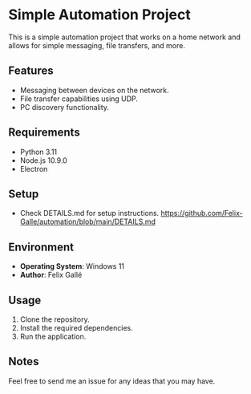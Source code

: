 # Simple Automation Project

This is a simple automation project that works on a home network and allows for simple messaging, file transfers, and more.

## Features

- Messaging between devices on the network.
- File transfer capabilities using UDP.
- PC discovery functionality.

## Requirements

- Python 3.11
- Node.js 10.9.0
- Electron

## Setup

- Check DETAILS.md for setup instructions. https://github.com/Felix-Galle/automation/blob/main/DETAILS.md

## Environment

- **Operating System**: Windows 11
- **Author**: Felix Gallé

## Usage

1. Clone the repository.
2. Install the required dependencies.
3. Run the application.

## Notes

Feel free to send me an issue for any ideas that you may have.

